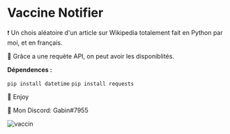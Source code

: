 # Vaccine Notifier

❗ Un chois aléatoire d'un article sur Wikipedia totalement fait en Python par moi, et en français.

🔮 Grâce a une requète API, on peut avoir les disponiblités.

__Dépendences :__

```pip install datetime```
```pip install requests```

💖 Enjoy

🎫 Mon Discord: Gabin#7955

![vaccin](https://user-images.githubusercontent.com/79531012/120900705-99744680-c636-11eb-8c28-be28560a64b9.png)
